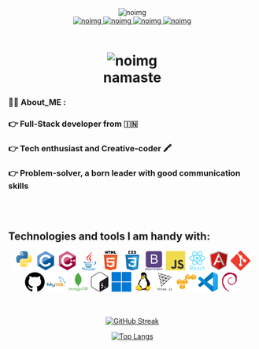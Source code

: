 <div id="header" align="center">
  <img src="https://media.giphy.com/media/RbDKaczqWovIugyJmW/giphy.gif" alt="noimg"  />
</div>

<div id="badges" align="center">
  <a href="https://www.linkedin.com/in/nsafter/">
     <img src="https://img.shields.io/badge/LinkedIn-blue?logo=linkedin&logoColor=white&style=for-the-badge" alt="noimg"  />
     </a>
     <a href="https://www.hackerrank.com/nsharma63205">
      <img src="https://img.shields.io/badge/HackerRank-success?logo=hackerrank&logoColor=white&style=for-the-badge" alt="noimg"  />
      </a>
  <a href="https://leetcode.com/nsharma63205/">
     <img src="https://img.shields.io/badge/Leetcode-red?logo=leetcode&logoColor=white&style=for-the-badge" alt="noimg"  />
  </a>
  <a href="https://auth.geeksforgeeks.org/user/nsharma63205/">
     <img src="https://img.shields.io/badge/Geeksforgeeks-brightgreen?logo=geeksforgeeks&logoColor=white&style=for-the-badge" alt="noimg"  />
  </a>
  
</div>
<div id="viewcount" align="center">
<img src="https://komarev.com/ghpvc/?username=nsafter&style=flat-square&color=blueviolet" alt=""/>
</div>

<h1 align="center">
  <img src="https://media.giphy.com/media/RMZWv7UqikFGIvv6m4/giphy.gif" alt="noimg" width="70px" /><br />
  namaste
 </h1>
 
 ###	:woman_technologist: About_ME :
 ### 	:point_right: Full-Stack developer from :india:
 ###	:point_right: Tech enthusiast and Creative-coder :crayon:
 ### 	:point_right: Problem-solver, a born leader with good communication skills
 <br />
 <br />
 
 <div>
  <h2>Technologies and tools I am handy with:</h2>
  <div align="center">
   <code><img src="https://github.com/UjjwalSk/UjjwalSk/blob/main/icons/python-original.svg" alt="python" width="40" height="40"/></code> 
<code><img src="https://github.com/UjjwalSk/UjjwalSk/blob/main/icons/c-original.svg" alt="C" width="40" height="40"/></code>
<code><img src="https://github.com/UjjwalSk/UjjwalSk/blob/main/icons/cplusplus-original.svg" alt="C++" width="40" height="40"/></code> 
<code><img src="https://github.com/UjjwalSk/UjjwalSk/blob/main/icons/java-original.svg" alt="Java" width="40" height="40"/></code> 
<code><img src="https://github.com/UjjwalSk/UjjwalSk/blob/main/icons/html5-original-wordmark.svg" alt="html5" height="40"/></code> 
<code><img src="https://github.com/UjjwalSk/UjjwalSk/blob/main/icons/css3-original-wordmark.svg" alt="css3" height="40"/></code> 
<code><img src="https://github.com/UjjwalSk/UjjwalSk/blob/main/icons/bootstrap-plain-wordmark.svg" alt="bootstrap" height="40"/></code> 
<code><img src="https://github.com/UjjwalSk/UjjwalSk/blob/main/icons/javascript-original.svg" alt="JavaScript" width="40" height="40"/></code> 
<code><img src="https://github.com/UjjwalSk/UjjwalSk/blob/main/icons/react-original-wordmark.svg" alt="React" width="40" height="40"/></code>
<code><img src="https://raw.githubusercontent.com/devicons/devicon/1119b9f84c0290e0f0b38982099a2bd027a48bf1/icons/angularjs/angularjs-original.svg" alt="angular" width="40" height="40"/></code>
<code><img src="https://github.com/UjjwalSk/UjjwalSk/blob/main/icons/git-scm-icon.svg" alt="git" width="40" height="40"/></code>
<code><img src="https://github.com/UjjwalSk/UjjwalSk/blob/main/icons/github.svg" alt="github" width="40" height="40"/></code>
<code><img src="https://github.com/UjjwalSk/UjjwalSk/blob/main/icons/mysql-original-wordmark.svg" alt="mysql" width="40" height="40"/></code>
<code><img src="https://raw.githubusercontent.com/devicons/devicon/1119b9f84c0290e0f0b38982099a2bd027a48bf1/icons/mongodb/mongodb-plain-wordmark.svg" alt="mongo" width="40" height="40"/></code>
<code><img src="https://github.com/UjjwalSk/UjjwalSk/blob/main/icons/gnu_bash-icon.svg" alt="bash" width="40" height="40"/></code>
<code><img src="https://github.com/UjjwalSk/UjjwalSk/blob/main/icons/win11.svg" alt="Win11" width="40" height="40"/></code>
<code><img src="https://github.com/UjjwalSk/UjjwalSk/blob/main/icons/linux-original.svg" alt="Linux" width="40" height="40"/></code>
<code><img src="https://raw.githubusercontent.com/devicons/devicon/1119b9f84c0290e0f0b38982099a2bd027a48bf1/icons/threejs/threejs-original-wordmark.svg" alt="threejs" width="40" height="40"/></code>
<code><img src="https://raw.githubusercontent.com/devicons/devicon/1119b9f84c0290e0f0b38982099a2bd027a48bf1/icons/amazonwebservices/amazonwebservices-original.svg" alt="aws" width="40" height="40"/></code>
<code><img src="https://raw.githubusercontent.com/devicons/devicon/1119b9f84c0290e0f0b38982099a2bd027a48bf1/icons/vscode/vscode-original.svg" alt="vscode" width="40" height="40"/></code>
<code><img src="https://raw.githubusercontent.com/devicons/devicon/1119b9f84c0290e0f0b38982099a2bd027a48bf1/icons/debian/debian-original.svg" alt="deb" width="40" height="40"/></code>
  </div>
</div>

<br />
<br />

<div align="center">

[![GitHub Streak](http://github-readme-streak-stats.herokuapp.com?user=nsafter&theme=dark)](https://git.io/streak-stats)

[![Top Langs](https://github-readme-stats.vercel.app/api/top-langs/?username=nsafter&layout=compact&theme=vision-friendly-dark)](https://github.com/anuraghazra/github-readme-stats)

</div>
